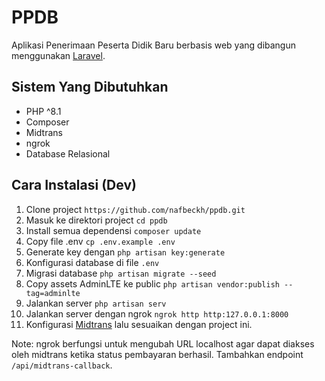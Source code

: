 # PPDB
Aplikasi Penerimaan Peserta Didik Baru berbasis web yang dibangun menggunakan <a href="https://laravel.com">Laravel</a>.


## Sistem Yang Dibutuhkan
- PHP ^8.1
- Composer
- Midtrans
- ngrok
- Database Relasional

## Cara Instalasi (Dev)

1. Clone project `https://github.com/nafbeckh/ppdb.git` 
2. Masuk ke direktori project `cd ppdb` 
3. Install semua dependensi `composer update` 
4. Copy file .env `cp .env.example .env`
5. Generate key dengan `php artisan key:generate`
6. Konfigurasi database di file `.env`
7. Migrasi database `php artisan migrate --seed`
8. Copy assets AdminLTE ke public `php artisan vendor:publish --tag=adminlte`
9. Jalankan server `php artisan serv`
10. Jalankan server dengan ngrok `ngrok http http:127.0.0.1:8000`
11. Konfigurasi <a href="https://midtrans.com">Midtrans</a> lalu sesuaikan dengan project ini.

Note: ngrok berfungsi untuk mengubah URL localhost agar dapat diakses oleh midtrans ketika status pembayaran berhasil. Tambahkan endpoint `/api/midtrans-callback`.
